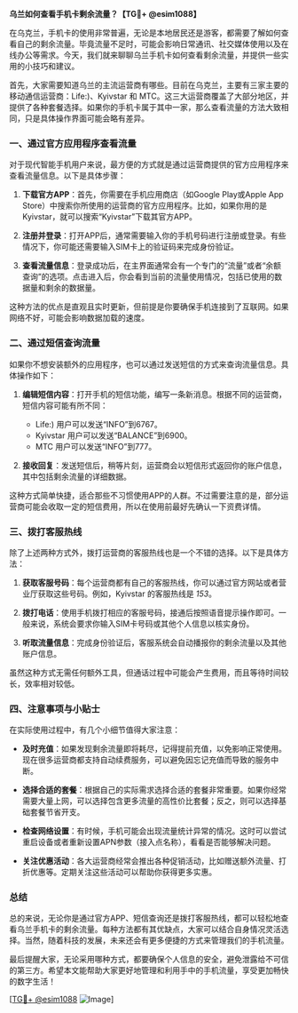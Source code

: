 **乌兰如何查看手机卡剩余流量？【TG💪+ @esim1088】**

在乌克兰，手机卡的使用非常普遍，无论是本地居民还是游客，都需要了解如何查看自己的剩余流量。毕竟流量不足时，可能会影响日常通讯、社交媒体使用以及在线办公等需求。今天，我们就来聊聊乌兰手机卡如何查看剩余流量，并提供一些实用的小技巧和建议。

首先，大家需要知道乌兰的主流运营商有哪些。目前在乌克兰，主要有三家主要的移动通信运营商：Life:)、Kyivstar 和 MTC。这三大运营商覆盖了大部分地区，并提供了各种套餐选择。如果你的手机卡属于其中一家，那么查看流量的方法大致相同，只是具体操作界面可能会略有差异。

### **一、通过官方应用程序查看流量**

对于现代智能手机用户来说，最方便的方式就是通过运营商提供的官方应用程序来查看流量信息。以下是具体步骤：

1. **下载官方APP**：首先，你需要在手机应用商店（如Google Play或Apple App Store）中搜索你所使用的运营商的官方应用程序。比如，如果你用的是Kyivstar，就可以搜索“Kyivstar”下载其官方APP。
   
2. **注册并登录**：打开APP后，通常需要输入你的手机号码进行注册或登录。有些情况下，你可能还需要输入SIM卡上的验证码来完成身份验证。

3. **查看流量信息**：登录成功后，在主界面通常会有一个专门的“流量”或者“余额查询”的选项。点击进入后，你会看到当前的流量使用情况，包括已使用的数据量和剩余的数据量。

这种方法的优点是直观且实时更新，但前提是你要确保手机连接到了互联网。如果网络不好，可能会影响数据加载的速度。

### **二、通过短信查询流量**

如果你不想安装额外的应用程序，也可以通过发送短信的方式来查询流量信息。具体操作如下：

1. **编辑短信内容**：打开手机的短信功能，编写一条新消息。根据不同的运营商，短信内容可能有所不同：
   - Life:) 用户可以发送“INFO”到6767。
   - Kyivstar 用户可以发送“BALANCE”到6900。
   - MTC 用户可以发送“INFO”到777。

2. **接收回复**：发送短信后，稍等片刻，运营商会以短信形式返回你的账户信息，其中包括剩余流量的详细数据。

这种方式简单快捷，适合那些不习惯使用APP的人群。不过需要注意的是，部分运营商可能会收取一定的短信费用，所以在使用前最好先确认一下资费详情。

### **三、拨打客服热线**

除了上述两种方式外，拨打运营商的客服热线也是一个不错的选择。以下是具体方法：

1. **获取客服号码**：每个运营商都有自己的客服热线，你可以通过官方网站或者营业厅获取这些号码。例如，Kyivstar 的客服热线是 *153*。

2. **拨打电话**：使用手机拨打相应的客服号码，接通后按照语音提示操作即可。一般来说，系统会要求你输入SIM卡号码或其他个人信息以核实身份。

3. **听取流量信息**：完成身份验证后，客服系统会自动播报你的剩余流量以及其他账户信息。

虽然这种方式无需任何额外工具，但通话过程中可能会产生费用，而且等待时间较长，效率相对较低。

### **四、注意事项与小贴士**

在实际使用过程中，有几个小细节值得大家注意：

- **及时充值**：如果发现剩余流量即将耗尽，记得提前充值，以免影响正常使用。现在很多运营商都支持自动续费服务，可以避免因忘记充值而导致的服务中断。
  
- **选择合适的套餐**：根据自己的实际需求选择合适的套餐非常重要。如果你经常需要大量上网，可以选择包含更多流量的高性价比套餐；反之，则可以选择基础套餐节省开支。

- **检查网络设置**：有时候，手机可能会出现流量统计异常的情况。这时可以尝试重启设备或者重新设置APN参数（接入点名称），看看是否能够解决问题。

- **关注优惠活动**：各大运营商经常会推出各种促销活动，比如赠送额外流量、打折优惠等。定期关注这些活动可以帮助你获得更多实惠。

### **总结**

总的来说，无论你是通过官方APP、短信查询还是拨打客服热线，都可以轻松地查看乌兰手机卡的剩余流量。每种方法都有其优缺点，大家可以结合自身情况灵活选择。当然，随着科技的发展，未来还会有更多便捷的方式来管理我们的手机流量。

最后提醒大家，无论采用哪种方式，都要确保个人信息的安全，避免泄露给不可信的第三方。希望本文能帮助大家更好地管理和利用手中的手机流量，享受更加畅快的数字生活！

[[TG💪+ @esim1088](https://t.me/s/esim1088) ![Image](https://i.postimg.cc/4NQfJmqS/Snipaste-2025-05-13-00-14-12.png)]